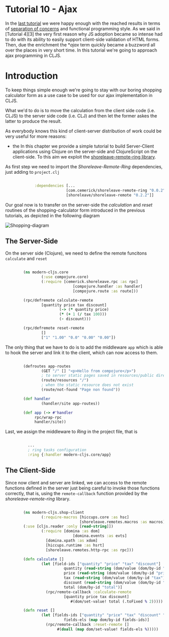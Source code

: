 # Tutorial 10 - Ajax

In the [last tutorial][1] we were happy enough with the reached results
in terms of [separation of concerns][2] and functional programming
style. As we said in [Tutorial 4][3] the very first reason why JS
adoption became so intense had to do with its ability to easily support
client-side validation of HTML forms. Then, due the enrichment  the **ajax* term quickly
became a buzzword all over the places in very short time. In this
tutorial we're going to approach ajax programming in CLJS.

# Introduction

To keep things simple enough we're going to stay with our boring
shopping calculator form as a use case to be used for our ajax
implementation in CLJS.

What we'd to do is to move the calculation from the client side code
(i.e. CLJS) to the server side code (i.e. CLJ) and then let the former
askes the latter to produce the result.


As everybody knows this kind of client-server distribution of work could
be very useful for more reasons:

* the
In this chapter we provide a simple tutorial to build Server-Client
applications using Clojure on the server-side and ClojureScript on the
client-side. To this aim we exploit the
[shoreleave-remote-ring library][1].

As first step we need to import the *Shoreleave-Remote-Ring*
dependencies, just adding to `project.clj`

```Clojure

             :dependencies [...
                           [com.cemerick/shoreleave-remote-ring "0.0.2"]
                           [shoreleave/shoreleave-remote "0.2.2"]]
```

Our goal now is to transfer on the server-side the *calculation* and
*reset* routines of the shopping-calculator form introduced in the
previous tutorials, as depicted in the following diagram

![Shopping-diagram][2]


## The Server-Side

On the server side (Clojure), we need to define the remote funcitons
`calculate` and `reset`

```Clojure

        (ns modern-cljs.core
                (:use compojure.core)
                (:require [cemerick.shoreleave.rpc :as rpc]
                              [compojure.handler :as handler]
                              [compojure.route :as route]))

        (rpc/defremote calculate-remote
                [quantity price tax discount]
                        (-> (* quantity price)
                        (* (+ 1 (/ tax 100)))
                        (- discount)))

        (rpc/defremote reset-remote
                []
                ["1" "1.00" "0.0" "0.00" "0.00"])
```


The only thing that we have to do is to add the middleware `app` which
is able to hook the server and link it to the client, which can now
access to them.

```Clojure

        (defroutes app-routes
                (GET "/" [] "<p>Hello from compojure</p>")
                ; to server static pages saved in resources/public directory
                (route/resources "/")
                ; when the static resource does not exist
                (route/not-found "Page non found"))

        (def handler
                (handler/site app-routes))

        (def app (-> #'handler
             rpc/wrap-rpc
             handler/site))
```

Last, we assign the middleware to *Ring* in the project file, that is

```Clojure

          ...
          ; ring tasks configuration
          :ring {:handler modern-cljs.core/app}
```

## The Client-Side

Since now client and server are linked, we can access to the remote
functions defined in the server just being careful to invoke those
functions correctly, that is, using the `remote-callback` function
provided by the *shoreleave-remote-ring* library.

```Clojure

        (ns modern-cljs.shop-client
                (:require-macros [hiccups.core :as hsc]
                                 [shoreleave.remotes.macros :as macros])
        (:use [cljs.reader :only [read-string]])
                (:require [domina :as dom]
                              [domina.events :as evts]
                  [domina.xpath :as xdom]
                  [hiccups.runtime :as hsrt]
                  [shoreleave.remotes.http-rpc :as rpc]))

        (defn calculate []
                (let [field-ids ["quantity" "price" "tax" "discount"]
                          quantity (read-string (dom/value (dom/by-id "quantity")))
                          price (read-string (dom/value (dom/by-id "price")))
                          tax (read-string (dom/value (dom/by-id "tax")))
                          discount (read-string (dom/value (dom/by-id "discount")))
                          total (dom/by-id "total")]
                  (rpc/remote-callback :calculate-remote
                          [quantity price tax discount]
                             #(dom/set-value! total (.toFixed % 2)))))

        (defn reset []
                (let [fields-ids ["quantity" "price" "tax" "discount" "total"]
                          fields-els (map dom/by-id fields-ids)]
                  (rpc/remote-callback :reset-remote []
                       #(doall (map dom/set-value! fields-els %)))))
```















[1]: https://github.com/shoreleave/shoreleave-remote-ring.git
[2]: https://raw.github.com/magomimmo/modern-cljs/tut-server/doc/images/shop-diag.png
